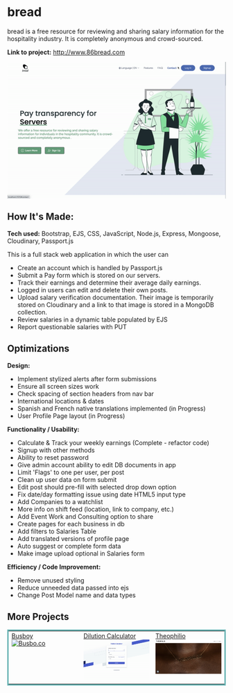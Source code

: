 # bread
bread is a free resource for reviewing and sharing salary information for the hospitality industry. It is completely anonymous and crowd-sourced.

**Link to project:** http://www.86bread.com
  <p align = 'center'>
<img align="center" src="https://github.com/WilliamPasternak/bread/blob/main/bread.gif" alt="bread project website">
</p>

## How It's Made:

**Tech used:** Bootstrap, EJS, CSS, JavaScript, Node.js, Express, Mongoose, Cloudinary, Passport.js 

This is a full stack web application in which the user can
- Create an account which is handled by Passport.js 
- Submit a Pay form which is stored on our servers.
- Track their earnings and determine their average daily earnings.
- Logged in users can edit and delete their own posts.
- Upload salary verification documentation. Their image is temporarily stored on Cloudinary and a link to that image is stored in a MongoDB collection.
- Review salaries in a dynamic table populated by EJS
- Report questionable salaries with PUT

## Optimizations

**Design:**
- Implement stylized alerts after form submissions
- Ensure all screen sizes work
- Check spacing of section headers from nav bar
- International locations & dates
- Spanish and French native translations implemented (in Progress)
- User Profile Page layout (in Progress)

**Functionality / Usability:**
- Calculate & Track your weekly earnings (Complete - refactor code)
- Signup with other methods
- Ability to reset password
- Give admin account ability to edit DB documents in app
- Limit 'Flags' to one per user, per post
- Clean up user data on form submit
- Edit post should pre-fill with selected drop down option
- Fix date/day formatting issue using date HTML5 input type
- Add Companies to a watchlist
- More info on shift feed (location, link to company, etc.)
- Add Event Work and Consulting option to share
- Create pages for each business in db
- Add filters to Salaries Table
- Add translated versions of profile page
- Auto suggest or complete form data
- Make image upload optional in Salaries form


**Efficiency / Code Improvement:**
- Remove unused styling
- Reduce unneeded data passed into ejs
- Change Post Model name and data types

## More Projects
<table bordercolor="#66b2b2">
  <tr>
    <td width="33.3%"  style="align:center;" valign="top">
<a target="_blank" href="https://github.com/WilliamPasternak/busboy">Busboy</a>
        <br />
      <a target="_blank" href="https://github.com/WilliamPasternak/busboy">
            <img src="https://github.com/WilliamPasternak/busboy/blob/main/busyboy.gif" width="100%"  alt="Busbo.co"/>
        </a>
    </td>
    <td width="33.3%" valign="top">
<a target="_blank" href="https://github.com/WilliamPasternak/Dilution-Calculator">Dilution Calculator</a> 
      <br />
        <a target="_blank" href="https://github.com/WilliamPasternak/Dilution-Calculator">
          <img src="https://github.com/WilliamPasternak/Dilution-Calculator/raw/main/Dilution.gif" width="100%" alt="Matching Card Game"/>
        </a>
    </td>
    <td width="33.3%" valign="top">
<a target="_blank" href="https://github.com/WilliamPasternak/Theophilio">Theophilio</a> 
      <br />
        <a target="_blank" href="https://github.com/WilliamPasternak/Theophilio">
          <img src="https://github.com/WilliamPasternak/Theophilio/blob/main/Theophilio.png" width="100%" alt="Matching Card Game"/>
        </a>
    </td>


</table>



